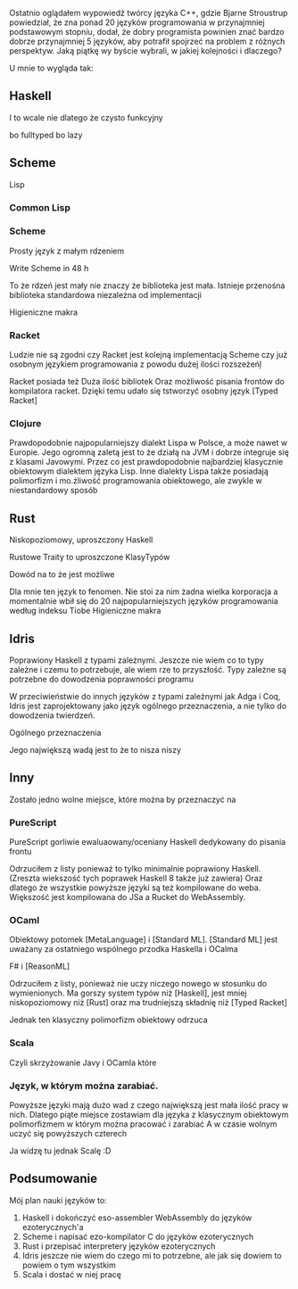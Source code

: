
Ostatnio oglądałem wypowiedź twórcy języka C++,
gdzie Bjarne Stroustrup powiedział, że zna ponad 20 języków programowania w przynajmniej podstawowym stopniu,
dodał, że dobry programista powinien znać bardzo dobrze przynajmniej 5 języków,
aby potrafił spojrzeć na problem z różnych perspektyw.
Jaką piątkę wy byście wybrali, w jakiej kolejności i dlaczego?


U mnie to wygląda tak:

## Haskell 

I to wcale nie dlatego że czysto funkcyjny

bo fulltyped
bo lazy

## Scheme

Lisp 

### Common Lisp

### Scheme

Prosty język z małym rdzeniem

Write Scheme in 48 h

To że rdzeń jest mały nie znaczy że biblioteka jest mała.
Istnieje przenośna biblioteka standardowa niezależna od implementacji

Higieniczne makra


### Racket

Ludzie nie są zgodni czy Racket jest kolejną implementacją Scheme czy już osobnym językiem programowania z powodu dużej ilości rozszeżeńļ

Racket posiada też Duża ilość bibliotek
Oraz możliwość pisania frontów do kompilatora racket.
Dzięki temu udało się tstworzyć osobny język [Typed Racket]

### Clojure

Prawdopodobnie najpopularniejszy dialekt Lispa w Polsce, a może nawet w Europie.
Jego ogromną zaletą jest to że działą na JVM i dobrze integruje się z klasami Javowymi.
Przez co jest prawdopodobnie najbardziej klasycznie obiektowym dialektem języka Lisp.
Inne dialekty Lispa także posiadają polimorfizm i mo.żliwość programowania obiektowego, ale zwykle w niestandardowy sposób

## Rust

Niskopoziomowy, uproszczony Haskell

Rustowe Traity to uproszczone KlasyTypów

Dowód na to że jest możliwe


Dla mnie ten język to fenomen.
Nie stoi za nim żadna wielka korporacja a momentalnie wbił się do 20 najpopularniejszych języków programowania według indeksu Tiobe
Higieniczne makra

## Idris

Poprawiony Haskell z typami zależnymi.
Jeszcze nie wiem co to typy zależne i czemu to potrzebuje, ale wiem rze to przyszłość.
Typy zależne są potrzebne do dowodzenia poprawności programu

W przeciwieństwie do innych języków z typami zależnymi jak Adga i  Coq,
Idris jest zaprojektowany jako język ogólnego przeznaczenia, a nie tylko do dowodzenia twierdzeń.

Ogólnego przeznaczenia

Jego największą wadą jest to że to nisza niszy

## Inny

Zostało jedno wolne miejsce, które można by przeznaczyć na

### PureScript
PureScript gorliwie ewaluaowany/oceniany Haskell dedykowany do pisania frontu

Odrzuciłem z listy ponieważ to tylko minimalnie poprawiony Haskell.
(Zreszta wiekszość tych poprawek Haskell 8 także już zawiera)
Oraz dlatego że wszystkie powyższe języki są też kompilowane do weba.
Większość jest kompilowana do JSa a Rucket do WebAssembly.

### OCaml
Obiektowy potomek [MetaLanguage] i [Standard ML].
[Standard ML] jest uważany za ostatniego wspólnego przodka Haskella i OCalma



F# i [ReasonML]

Odrzuciłem z listy, ponieważ nie uczy niczego nowego w stosunku do wymienionych.
Ma gorszy system typów niż [Haskell],
jest mniej niskopoziomowy niż [Rust]
oraz ma trudniejszą składnię niż [Typed Racket] 

Jednak ten klasyczny polimorfizm obiektowy odrzuca

### Scala

Czyli skrzyżowanie Javy i OCamla które 

### Język, w którym można zarabiać.

Powyższe języki mają dużo wad z czego największą jest mała ilość pracy w nich.
Dlatego piąte miejsce zostawiam dla języka z klasycznym obiektowym polimorfizmem w którym można pracować i zarabiać
A w czasie wolnym uczyć się powyższych czterech

Ja widzę tu jednak Scalę :D

## Podsumowanie

Mój plan nauki języków to:

1. Haskell i dokończyć eso-assembler WebAssembly do języków ezoterycznych'a
2. Scheme i napisać ezo-kompilator C do języków ezoterycznych
3. Rust i przepisać interpretery języków ezoterycznych
4. Idris jeszcze nie wiem do czego mi to potrzebne, ale jak się dowiem to powiem o tym wszystkim
5. Scala i dostać w niej pracę



